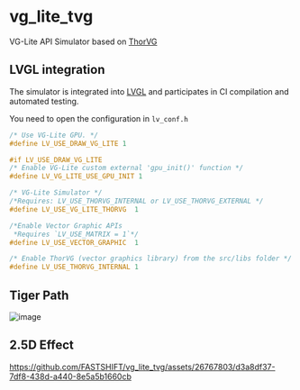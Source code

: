 # vg_lite_tvg
VG-Lite API Simulator based on [ThorVG](https://github.com/thorvg/thorvg)

## LVGL integration
The simulator is integrated into [LVGL](https://github.com/lvgl/lvgl/tree/master/src/others/vg_lite_tvg) and participates in CI compilation and automated testing.

You need to open the configuration in `lv_conf.h`
```c
/* Use VG-Lite GPU. */
#define LV_USE_DRAW_VG_LITE 1

#if LV_USE_DRAW_VG_LITE
/* Enable VG-Lite custom external 'gpu_init()' function */
#define LV_VG_LITE_USE_GPU_INIT 1

/* VG-Lite Simulator */
/*Requires: LV_USE_THORVG_INTERNAL or LV_USE_THORVG_EXTERNAL */
#define LV_USE_VG_LITE_THORVG  1

/*Enable Vector Graphic APIs
 *Requires `LV_USE_MATRIX = 1`*/
#define LV_USE_VECTOR_GRAPHIC  1

/* Enable ThorVG (vector graphics library) from the src/libs folder */
#define LV_USE_THORVG_INTERNAL 1
```

## Tiger Path
![image](https://github.com/FASTSHIFT/vg_lite_tvg/assets/26767803/35734cbc-e814-4715-9b45-b6a1e5f2c252)

## 2.5D Effect
https://github.com/FASTSHIFT/vg_lite_tvg/assets/26767803/d3a8df37-7df8-438d-a440-8e5a5b1660cb

